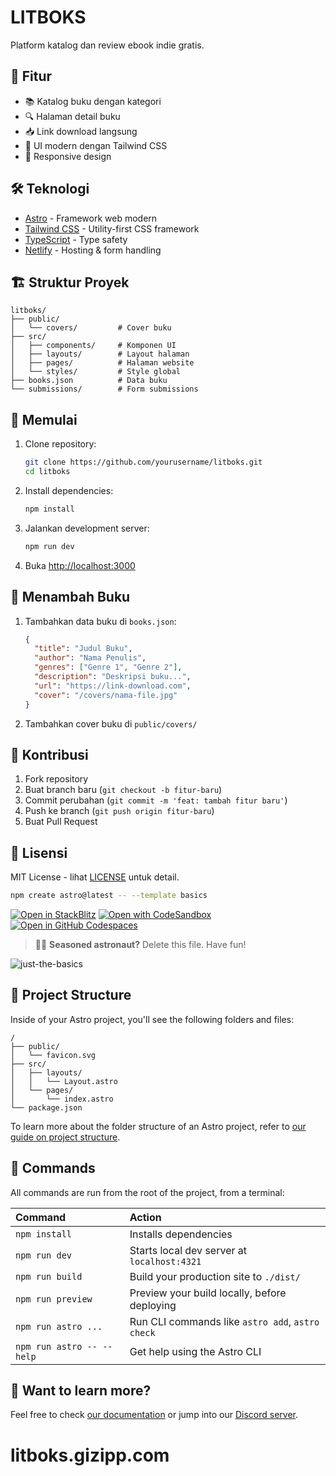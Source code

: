 # LITBOKS

Platform katalog dan review ebook indie gratis.

## 🚀 Fitur

- 📚 Katalog buku dengan kategori
- 🔍 Halaman detail buku
- 📥 Link download langsung
- 🎨 UI modern dengan Tailwind CSS
- 📱 Responsive design

## 🛠️ Teknologi

- [Astro](https://astro.build) - Framework web modern
- [Tailwind CSS](https://tailwindcss.com) - Utility-first CSS framework
- [TypeScript](https://www.typescriptlang.org) - Type safety
- [Netlify](https://www.netlify.com) - Hosting & form handling

## 🏗️ Struktur Proyek

```
litboks/
├── public/
│   └── covers/         # Cover buku
├── src/
│   ├── components/     # Komponen UI
│   ├── layouts/        # Layout halaman
│   ├── pages/          # Halaman website
│   └── styles/         # Style global
├── books.json          # Data buku
└── submissions/        # Form submissions
```

## 🚀 Memulai

1. Clone repository:
   ```bash
   git clone https://github.com/yourusername/litboks.git
   cd litboks
   ```

2. Install dependencies:
   ```bash
   npm install
   ```

3. Jalankan development server:
   ```bash
   npm run dev
   ```

4. Buka [http://localhost:3000](http://localhost:3000)

## 📝 Menambah Buku

1. Tambahkan data buku di `books.json`:
   ```json
   {
     "title": "Judul Buku",
     "author": "Nama Penulis",
     "genres": ["Genre 1", "Genre 2"],
     "description": "Deskripsi buku...",
     "url": "https://link-download.com",
     "cover": "/covers/nama-file.jpg"
   }
   ```

2. Tambahkan cover buku di `public/covers/`

## 🤝 Kontribusi

1. Fork repository
2. Buat branch baru (`git checkout -b fitur-baru`)
3. Commit perubahan (`git commit -m 'feat: tambah fitur baru'`)
4. Push ke branch (`git push origin fitur-baru`)
5. Buat Pull Request

## 📄 Lisensi

MIT License - lihat [LICENSE](LICENSE) untuk detail.

```sh
npm create astro@latest -- --template basics
```

[![Open in StackBlitz](https://developer.stackblitz.com/img/open_in_stackblitz.svg)](https://stackblitz.com/github/withastro/astro/tree/latest/examples/basics)
[![Open with CodeSandbox](https://assets.codesandbox.io/github/button-edit-lime.svg)](https://codesandbox.io/p/sandbox/github/withastro/astro/tree/latest/examples/basics)
[![Open in GitHub Codespaces](https://github.com/codespaces/badge.svg)](https://codespaces.new/withastro/astro?devcontainer_path=.devcontainer/basics/devcontainer.json)

> 🧑‍🚀 **Seasoned astronaut?** Delete this file. Have fun!

![just-the-basics](https://github.com/withastro/astro/assets/2244813/a0a5533c-a856-4198-8470-2d67b1d7c554)

## 🚀 Project Structure

Inside of your Astro project, you'll see the following folders and files:

```text
/
├── public/
│   └── favicon.svg
├── src/
│   ├── layouts/
│   │   └── Layout.astro
│   └── pages/
│       └── index.astro
└── package.json
```

To learn more about the folder structure of an Astro project, refer to [our guide on project structure](https://docs.astro.build/en/basics/project-structure/).

## 🧞 Commands

All commands are run from the root of the project, from a terminal:

| Command                   | Action                                           |
| :------------------------ | :----------------------------------------------- |
| `npm install`             | Installs dependencies                            |
| `npm run dev`             | Starts local dev server at `localhost:4321`      |
| `npm run build`           | Build your production site to `./dist/`          |
| `npm run preview`         | Preview your build locally, before deploying     |
| `npm run astro ...`       | Run CLI commands like `astro add`, `astro check` |
| `npm run astro -- --help` | Get help using the Astro CLI                     |

## 👀 Want to learn more?

Feel free to check [our documentation](https://docs.astro.build) or jump into our [Discord server](https://astro.build/chat).
# litboks.gizipp.com
